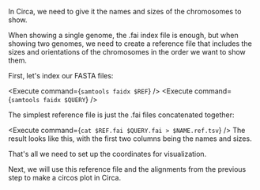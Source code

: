 <script>
    import Execute from "$components/Execute.svelte";
</script>

In Circa, we need to give it the names and sizes of the chromosomes to show.

When showing a single genome, the .fai index file is enough, but when showing two genomes, we need to create a reference file that includes the sizes and orientations of the chromosomes in the order we want to show them.

First, let's index our FASTA files:

<Execute command={`samtools faidx $REF`} />
<Execute command={`samtools faidx $QUERY`} />

The simplest reference file is just the .fai files concatenated together:

<Execute command={`cat $REF.fai $QUERY.fai > $NAME.ref.tsv`} />
The result looks like this, with the first two columns being the names and sizes.
<Execute command="cat $NAME.ref.tsv" />

That's all we need to set up the coordinates for visualization.

Next, we will use this reference file and the alignments from the previous step to make a circos plot in Circa.
